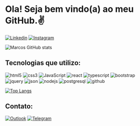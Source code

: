 # Ola! Seja bem vindo(a) ao meu GitHub.✌️
[![Linkedin](https://img.shields.io/badge/LinkedIn-0077B5?style=for-the-badge&logo=linkedin&logoColor=white)](https://www.linkedin.com/in/marcos-chave/)
[![Instagram](https://img.shields.io/badge/Instagram-E4405F?style=for-the-badge&logo=instagram&logoColor=white)](https://www.instagram.com/marcostchave/)

![Marcos GitHub stats](https://github-readme-stats.vercel.app/api?username=MarcosChave&show_icons=true&theme=tokyonight)

## Tecnologias que utilizo:
<div style="display:inline-block" >
<img align="center" alt="html5" src="https://img.shields.io/badge/HTML5-E34F26?style=for-the-badge&logo=html5&logoColor=white">
<img align="center" alt="css3" src="https://img.shields.io/badge/CSS3-1572B6?style=for-the-badge&logo=css3&logoColor=white">
<img align="center" alt="JavaScript" src="https://img.shields.io/badge/JavaScript-F7DF1E?style=for-the-badge&logo=javascript&logoColor=black">
<img align="center" alt="react" src="https://img.shields.io/badge/React-20232A?style=for-the-badge&logo=react&logoColor=61DAFB">
<img align="center" alt="typescript" src="https://img.shields.io/badge/TypeScript-007ACC?style=for-the-badge&logo=typescript&logoColor=white">
<img align="center" alt="bootstrap" src="https://img.shields.io/badge/Bootstrap-563D7C?style=for-the-badge&logo=bootstrap&logoColor=white">
 
 <br/>
  
<img align="center" alt="jquery" src="https://img.shields.io/badge/jQuery-0769AD?style=for-the-badge&logo=jquery&logoColor=white">
<img align="center" alt="json" src="https://img.shields.io/badge/json%20web%20tokens-323330?style=for-the-badge&logo=json-web-tokens&logoColor=pink">
<img align="center" alt="nodejs" src="https://img.shields.io/badge/Node.js-43853D?style=for-the-badge&logo=node.js&logoColor=white">
<img align="center" alt="postgresql" src="https://img.shields.io/badge/PostgreSQL-316192?style=for-the-badge&logo=postgresql&logoColor=white">
<img align="center" alt="github" src="https://img.shields.io/badge/GitHub-100000?style=for-the-badge&logo=github&logoColor=white">
</div>

<br/>

[![Top Langs](https://github-readme-stats.vercel.app/api/top-langs/?username=MarcosChave&layout=pie)](https://github.com/anuraghazra/github-readme-stats)

## Contato:
[![Outlook](https://img.shields.io/badge/Microsoft_Outlook-0078D4?style=for-the-badge&logo=microsoft-outlook&logoColor=white)](mailto:marcosvtc7@outlook.com)
[![Telegram](	https://img.shields.io/badge/Telegram-2CA5E0?style=for-the-badge&logo=telegram&logoColor=white)](https://t.me/Marcos_Chave)

